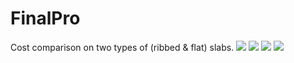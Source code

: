 # FinalPro
Cost comparison on two types of (ribbed &amp; flat) slabs.
![](Views/Front%20view.PNG)
![](Views/Rear%20view.PNG)
![](Views/Left%20side%20view.PNG)
![](Views/Right%20side%20view.PNG)
